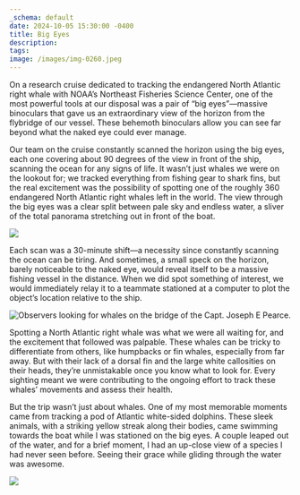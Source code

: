 ```yaml
---
_schema: default
date: 2024-10-05 15:30:00 -0400
title: Big Eyes
description:
tags:
image: /images/img-0260.jpeg
---
```

On a research cruise dedicated to tracking the endangered North Atlantic right whale with NOAA’s Northeast Fisheries Science Center, one of the most powerful tools at our disposal was a pair of “big eyes”—massive binoculars that gave us an extraordinary view of the horizon from the flybridge of our vessel. These behemoth binoculars allow you can see far beyond what the naked eye could ever manage.

Our team on the cruise constantly scanned the horizon using the big eyes, each one covering about 90 degrees of the view in front of the ship, scanning the ocean for any signs of life. It wasn’t just whales we were on the lookout for; we tracked everything from fishing gear to shark fins, but the real excitement was the possibility of spotting one of the roughly 360 endangered North Atlantic right whales left in the world. The view through the big eyes was a clear split between pale sky and endless water, a sliver of the total panorama stretching out in front of the boat.

![](/uploads/04f937bf-a3b9-4af6-aee7-d140e79c36a3-1-201-a.jpeg)

Each scan was a 30-minute shift—a necessity since constantly scanning the ocean can be tiring. And sometimes, a small speck on the horizon, barely noticeable to the naked eye, would reveal itself to be a massive fishing vessel in the distance. When we did spot something of interest, we would immediately relay it to a teammate stationed at a computer to plot the object’s location relative to the ship.

![Observers looking for whales on the bridge of the Capt. Joseph E Pearce.](/uploads/beb75e79-45de-42cb-a952-92ae160e4fe5.jpeg)

Spotting a North Atlantic right whale was what we were all waiting for, and the excitement that followed was palpable. These whales can be tricky to differentiate from others, like humpbacks or fin whales, especially from far away. But with their lack of a dorsal fin and the large white callosities on their heads, they’re unmistakable once you know what to look for. Every sighting meant we were contributing to the ongoing effort to track these whales’ movements and assess their health.

But the trip wasn’t just about whales. One of my most memorable moments came from tracking a pod of Atlantic white-sided dolphins. These sleek animals, with a striking yellow streak along their bodies, came swimming towards the boat while I was stationed on the big eyes. A couple leaped out of the water, and for a brief moment, I had an up-close view of a species I had never seen before. Seeing their grace while gliding through the water was awesome.

![](/uploads/40a69637-20b5-4cb0-8b4c-738d88871410-1-201-a.jpeg)

&nbsp;

&nbsp;